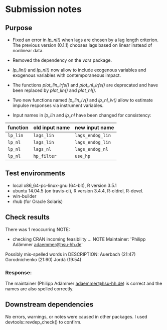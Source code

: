# Submission notes

## Purpose
* Fixed an error in *lp_nl()* when lags are chosen by a lag length criterion. 
  The previous version (0.1.1) chooses lags based on linear instead of 
  nonlinear data.

* Removed the dependency on the *vars* package. 

* *lp_lin()* and *lp_nl()* now allow to include exogenous variables and exogenous variables
  with contemporaneous impact. 

* The functions *plot_lin_irfs()* and *plot_nl_irfs()* are deprecated and have been 
  replaced by *plot_lin()* and *plot_nl()*.

* Two new functions named *lp_lin_iv()* and *lp_nl_iv()* allow to estimate 
  impulse responses via instrument variables.

* Input names in *lp_lin* and *lp_nl* have been changed for consistency:

function | old input name | new input name
:--------|:-------------  |:------------- 
`lp_lin` | `lags_lin`     | `lags_endog_lin`
`lp_nl`  | `lags_lin`     | `lags_endog_lin`
`lp_nl`  | `lags_nl`      | `lags_endog_nl`
`lp_nl`  | `hp_filter`    | `use_hp`

 
## Test environments
* local x86_64-pc-linux-gnu (64-bit), R version 3.5.1
* ubuntu 14.04.5 (on travis-ci),      R version 3.4.4, R-oldrel, R-devel.
* win-builder 
* rhub (for Oracle Solaris)

## Check results
There was 1 reoccurring NOTE:
  
* checking CRAN incoming feasibility ... NOTE
Maintainer: 'Philipp Adämmer <adaemmer@hsu-hh.de>'

Possibly mis-spelled words in DESCRIPTION:
  Auerbach (21:47)
  Gorodnichenko (21:60)
  Jordà (19:54)
  
### Response: 
The maintainer (Philipp Adämmer <adaemmer@hsu-hh.de>) is correct and the names 
are also spelled correctly.    

## Downstream dependencies
No errors, warnings, or notes were caused in other packages. I used devtools::revdep_check() to confirm. 
